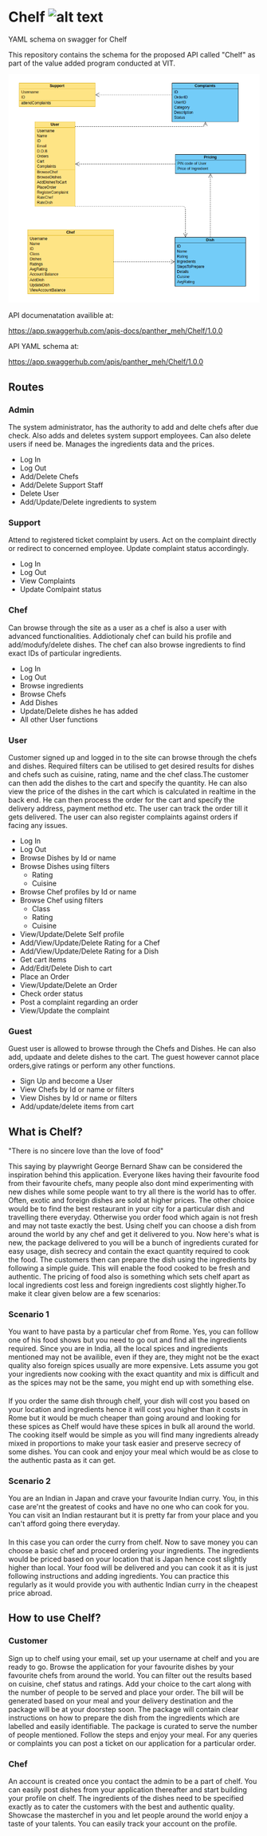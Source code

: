 # Chelf ![alt text](logo)
[logo]: https://github.com/crescent-igor/Chelf-PayPal-VAP-FinalAssignment/blob/master/chelf-logo.png
YAML schema on swagger for Chelf

This repository contains the schema for the proposed API called "Chelf" as part of the value added program conducted at VIT.

![alt text][diag]

[diag]: https://github.com/crescent-igor/Chelf-PayPal-VAP-FinalAssignment/blob/master/Chelf.png 

API documenatation availible at:

https://app.swaggerhub.com/apis-docs/panther_meh/Chelf/1.0.0

API YAML schema at:

https://app.swaggerhub.com/apis/panther_meh/Chelf/1.0.0

## Routes
### Admin
The system administrator, has the authority to add and delte chefs after due check. Also adds and deletes system support employees. Can also delete users if need be. Manages the ingredients data and the prices.
- Log In
- Log Out
- Add/Delete Chefs
- Add/Delete Support Staff
- Delete User
- Add/Update/Delete ingredients to system
### Support
Attend to registered ticket complaint by users. Act on the complaint directly or redirect to concerned employee. Update complaint status accordingly. 
- Log In
- Log Out
- View Complaints
- Update Comlpaint status
### Chef
Can browse through the site as a user as a chef is also a user with advanced functionalities. Addiotionaly chef can build his profile and add/modufy/delete dishes. The chef can also browse ingredients to find exact IDs of particular ingredients.
- Log In
- Log Out
- Browse ingredients
- Browse Chefs
- Add Dishes
- Update/Delete dishes he has added
- All other User functions
### User
Customer signed up and logged in to the site can browse through the chefs and dishes. Required filters can be utilised to get desired results for dishes and chefs such as cuisine, rating, name and the chef class.The customer can then add the dishes to the cart and specify the quantity. He can also view the price of the dishes in the cart which is calculated in realtime in the back end. He can then process the order for the cart and specify the delivery address, payment method etc. The user can track the order till it gets delivered. The user can also register complaints against orders if facing any issues. 
- Log In
- Log Out
- Browse Dishes by Id or name
- Browse Dishes using filters
  - Rating
  - Cuisine
- Browse Chef profiles by Id or name
- Browse Chef using filters
  - Class
  - Rating
  - Cuisine
- View/Update/Delete Self profile
- Add/View/Update/Delete Rating for a Chef
- Add/View/Update/Delete Rating for a Dish
- Get cart items
- Add/Edit/Delete Dish to cart
- Place an Order
- View/Update/Delete an Order
- Check order status
- Post a complaint regarding an order
- View/Update the complaint
### Guest
Guest user is allowed to browse through the Chefs and Dishes. He can also add, updaate and delete dishes to the cart. The guest however cannot place orders,give ratings or perform any other functions.
- Sign Up and become a User
- View Chefs by Id or name or filters
- View Dishes by Id or name or filters
- Add/update/delete items from cart

## What is Chelf?

"There is no sincere love than the love of food"

This saying by playwright George Bernard Shaw can be considered the inspiration behind this application. Everyone likes having their favourite food from their favourite chefs, many people also dont mind experimenting with new dishes while some people want to try all there is the world has to offer. Often, exotic and foreign dishes are sold at higher prices. The other choice would be to find the best restaurant in your city for a particular dish and travelling there everyday. Otherwise you order food which again is not fresh and may not taste exactly the best. Using chelf you can choose a dish from around the world by any chef and get it delivered to you. Now here's what is new, the package delivered to you will be a bunch of ingredients curated for easy usage, dish secrecy and contain the exact quantity required to cook the food. The customers then can prepare the dish using the ingredients by following a simple guide. This will enable the food cooked to be fresh and authentic. The pricing of food also is something which sets chelf apart as local  ingredients cost less and foreign ingredients cost slightly higher.To make it clear given below are a few scenarios:

### Scenario 1
You want to have pasta by a particular chef from Rome. Yes, you can folllow one of his food shows but you need to go out and find all the ingredients required. Since you are in India, all the local spices and ingredients mentioned may not be availible, even if they are, they might not be the exact quality also foreign spices usually are more expensive. Lets assume you got your ingredients now cooking with the exact quantity and mix is difficult and as the spices may not be the same, you might end up with something else. 
#### 
If you order the same dish through chelf, your dish will cost you based on your location and ingredients hence it will cost you higher than it costs in Rome but it would be much cheaper than going around and looking for these spices as Chelf would have these spices in bulk all around the world. The cooking itself would be simple as you will find many ingredients already mixed in proportions to make your task easier and preserve secrecy of some dishes. You can cook and enjoy your meal which would be as close to the authentic pasta as it can get.
### Scenario 2
You are an Indian in Japan and crave your favourite Indian curry. You, in this case are'nt the greatest of cooks and have no one who can cook for you. You can visit an Indian restaurant    but it is pretty far from your place and you can't afford going there everyday. 
#### 
In this case you can order the curry from chelf. Now to save money you can choose a basic chef and proceed ordering your ingredients. The ingredients would be priced based on your location that is Japan hence cost slightly higher than local. Your food will be delivered and you can cook it as it is just following instructions and adding ingredients. You can practice this regularly as it would provide you with authentic Indian curry in the cheapest price abroad.  


## How to use Chelf?
###  Customer
Sign up to chelf using your email, set up your username at chelf and you are ready to go. Browse the application for your favourite dishes by your favourite chefs from around the world. You can filter out the results based on cuisine, chef status and ratings. Add your choice to the cart along with the number of people to be served and place your order. The bill will be generated based on your meal and your delivery destination and the package will be at your doorstep soon. The package will contain clear instructions on how to prepare the dish from the ingredients which are labelled and easily identifiable. The package is curated to serve the number of people mentioned. Follow the steps and enjoy your meal. For any queries or complaints you can post a ticket on our application for a particular order. 

### Chef
An account is created once you contact the admin to be a part of chelf. You can easily post dishes from your application thereafter and start building your profile on chelf. The ingredients of the dishes need to be specified exactly as to cater the customers with the best and authentic quality. Showcase the masterchef in you and let people around the world enjoy a taste of your talents. You can easily track your account on the profile. 
